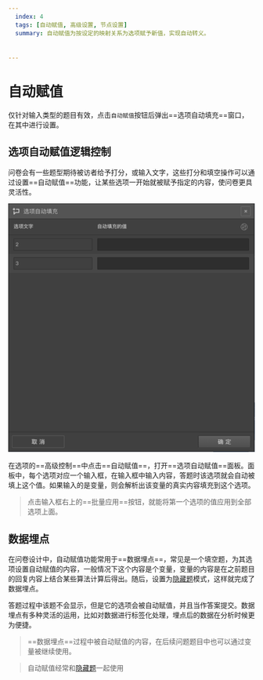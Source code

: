 ```yaml
---
  index: 4
  tags: [自动赋值, 高级设置, 节点设置]
  summary: 自动赋值为按设定的映射关系为选项赋予新值，实现自动转义。


---
```







# 自动赋值

仅针对输入类型的题目有效，点击`自动赋值`按钮后弹出==选项自动填充==窗口，在其中进行设置。

## 选项自动赋值逻辑控制

问卷会有一些题型期待被访者给予打分，或输入文字，这些打分和填空操作可以通过设置==自动赋值==功能，让某些选项一开始就被赋予指定的内容，使问卷更具灵活性。

<img src='../assets/04optionAdvancedSetting/04autoAssignment/opt-auto-input.png'>

在选项的==高级控制==中点击==自动赋值==，打开==选项自动赋值==面板。面板中，每个选项对应一个输入框，在输入框中输入内容，答题时该选项就会自动被填上这个值。如果输入的是变量，则会解析出该变量的真实内容填充到这个选项。

> 点击输入框右上的==批量应用==按钮，就能将第一个选项的值应用到全部选项上面。

## 数据埋点

在问卷设计中，自动赋值功能常用于==数据埋点==，常见是一个填空题，为其选项设置自动赋值的内容，一般情况下这个内容是个变量，变量的内容是在之前题目的回复内容上结合某些算法计算后得出。随后，设置为[隐藏题](../../15advancedOptionSetting/02substitute.md)模式，这样就完成了数据埋点。

答题过程中该题不会显示，但是它的选项会被自动赋值，并且当作答案提交。数据埋点有多种灵活的运用，比如对数据进行标签化处理，埋点后的数据在分析时候更为便捷。

> ==数据埋点==过程中被自动赋值的内容，在后续问题题目中也可以通过变量被继续使用。

> 自动赋值经常和[隐藏题](../../15advancedOptionSetting/02substitute.md)一起使用